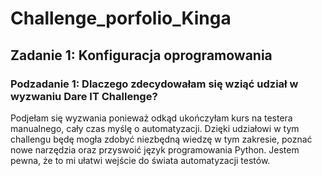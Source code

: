 # Challenge_porfolio_Kinga
 ## Zadanie 1: Konfiguracja oprogramowania
### Podzadanie 1: Dlaczego zdecydowałam się wziąć udział w wyzwaniu Dare IT Challenge?
Podjełam się wyzwania ponieważ odkąd ukończyłam kurs na testera manualnego, cały czas myślę o automatyzacji. Dzięki udziałowi w tym challengu będę mogła zdobyć niezbędną wiedzę w tym zakresie, poznać nowe narzędzia oraz przyswoić język programowania Python. Jestem pewna, że to mi ułatwi wejście do świata automatyzacji testów. 